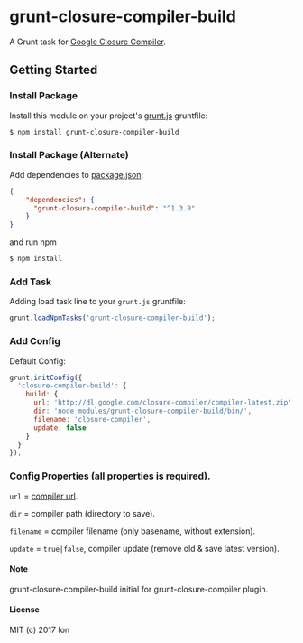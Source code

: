 # grunt-closure-compiler-build

A Grunt task for [Google Closure Compiler](https://developers.google.com/closure/compiler/).

## Getting Started
### Install Package

Install this module on your project's [grunt.js](https://github.com/cowboy/grunt/blob/master/docs/getting_started.md) gruntfile:
```bash
$ npm install grunt-closure-compiler-build
```

### Install Package (Alternate)
Add dependencies to [package.json](https://docs.npmjs.com/files/package.json):
```json
{
    "dependencies": {
      "grunt-closure-compiler-build": "^1.3.0"
    }
}
```
and run npm
```bash
$ npm install
```

### Add Task
Adding load task line to your `grunt.js` gruntfile:
```javascript
grunt.loadNpmTasks('grunt-closure-compiler-build');
```
### Add Config
Default Config:
```javascript
grunt.initConfig({
  'closure-compiler-build': {
    build: {
      url: 'http://dl.google.com/closure-compiler/compiler-latest.zip',
      dir: 'node_modules/grunt-closure-compiler-build/bin/',
      filename: 'closure-compiler',
      update: false
    }
  }
});
```

### Config Properties (all properties is required).

`url` = [compiler url](http://dl.google.com/closure-compiler/compiler-latest.zip).

`dir` = compiler path (directory to save).

`filename` = compiler filename (only basename, without extension).

`update` = `true|false`, compiler update (remove old & save latest version).

#### Note

grunt-closure-compiler-build initial for grunt-closure-compiler plugin.

#### License

MIT (c) 2017 Ion
